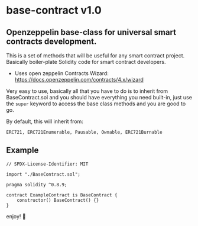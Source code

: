 # base-contract v1.0 
## Openzeppelin base-class for universal smart contracts development.
This is a set of methods that will be useful for any smart contract project. Basically boiler-plate Solidity code for smart contract developers.

- Uses open zeppelin Contracts Wizard: https://docs.openzeppelin.com/contracts/4.x/wizard

Very easy to use, basically all that you have to do is to inherit from BaseContract.sol and you should have everything you need built-in, just use the `super` keyword to access the base class methods and you are good to go.

By default, this will inherit from:
```
ERC721, ERC721Enumerable, Pausable, Ownable, ERC721Burnable
```

## Example

```solidity
// SPDX-License-Identifier: MIT

import "./BaseContract.sol";

pragma solidity ^0.8.9;

contract ExampleContract is BaseContract {
    constructor() BaseContract() {} 
}
```

enjoy! 🚀
